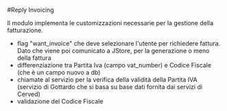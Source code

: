 #Reply Invoicing

Il modulo implementa le customizzazioni necessarie per la gestione della fatturazione.

- flag "want_invoice" che deve selezionare l'utente per richiedere fattura. Dato che viene poi comunicato a JStore, per la generazione o meno della fattura
- differenziazione tra Partita Iva (campo vat_number) e Codice Fiscale (che è un campo nuovo a db)
- chiamate al servizio per la verifica della validità della Partita IVA (servizio di Gottardo che si basa su base dati fornita dai servizi di Cerved)
- validazione del Codice Fiscale